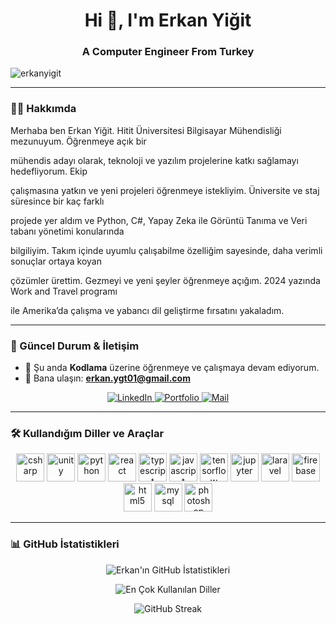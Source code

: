 <h1 align="center">Hi 👋, I'm Erkan Yiğit</h1>
<h3 align="center">A Computer Engineer From Turkey</h3>

<p align="left"> <img src="https://komarev.com/ghpvc/?username=erkanyigit&label=Profile%20views&color=0e75b6&style=flat" alt="erkanyigit" /> </p>

---

### 🙋‍♂️ Hakkımda

 Merhaba ben Erkan Yiğit. Hitit Üniversitesi Bilgisayar Mühendisliği mezunuyum. Öğrenmeye açık bir

 mühendis adayı olarak, teknoloji ve yazılım projelerine katkı sağlamayı hedefliyorum. Ekip

 çalışmasına yatkın ve yeni projeleri öğrenmeye istekliyim. Üniversite ve staj süresince bir kaç farklı

 projede yer aldım ve Python, C#, Yapay Zeka ile Görüntü Tanıma ve  Veri tabanı yönetimi konularında 

bilgiliyim. Takım içinde uyumlu çalışabilme özelliğim sayesinde, daha verimli sonuçlar ortaya koyan

 çözümler ürettim. Gezmeyi ve yeni şeyler öğrenmeye açığım. 2024 yazında Work and Travel programı

 ile Amerika’da çalışma ve yabancı dil geliştirme fırsatını yakaladım.

---

### 🚀 Güncel Durum & İletişim

- 🔭 Şu anda **Kodlama** üzerine öğrenmeye ve çalışmaya devam ediyorum.
- 📧 Bana ulaşın: **erkan.ygt01@gmail.com**

<p align="center">
    <a href="https://www.linkedin.com/in/erkan-yiğit-8821a4262/" target="_blank">
        <img src="https://img.shields.io/badge/LinkedIn-blue?style=for-the-badge&logo=linkedin&logoColor=white" alt="LinkedIn">
    </a>
    <a href="https://erkanyigit.vercel.app" target="_blank">
        <img src="https://img.shields.io/badge/Portfolio-FF5722?style=for-the-badge&logo=netlify&logoColor=white" alt="Portfolio">
    </a>
    <a href="mailto:erkan.ygt01@gmail.com">
        <img src="https://img.shields.io/badge/Mail-D14836?style=for-the-badge&logo=gmail&logoColor=white" alt="Mail">
    </a>
</p>

---

### 🛠️ Kullandığım Diller ve Araçlar

<p align="center">
    <img src="https://cdn.jsdelivr.net/gh/devicons/devicon/icons/csharp/csharp-original.svg" alt="csharp" width="45" height="45"/>
    <img src="https://cdn.jsdelivr.net/gh/devicons/devicon/icons/unity/unity-original.svg" alt="unity" width="45" height="45"/>
    <img src="https://cdn.jsdelivr.net/gh/devicons/devicon/icons/python/python-original.svg" alt="python" width="45" height="45"/>
    <img src="https://cdn.jsdelivr.net/gh/devicons/devicon/icons/react/react-original.svg" alt="react" width="45" height="45"/>
    <img src="https://cdn.jsdelivr.net/gh/devicons/devicon/icons/typescript/typescript-original.svg" alt="typescript" width="45" height="45"/>
    <img src="https://cdn.jsdelivr.net/gh/devicons/devicon/icons/javascript/javascript-original.svg" alt="javascript" width="45" height="45"/>
    <img src="https://cdn.jsdelivr.net/gh/devicons/devicon/icons/tensorflow/tensorflow-original.svg" alt="tensorflow" width="45" height="45"/>
    <img src="https://cdn.jsdelivr.net/gh/devicons/devicon/icons/jupyter/jupyter-original.svg" alt="jupyter" width="45" height="45"/>
    <img src="https://cdn.jsdelivr.net/gh/devicons/devicon/icons/laravel/laravel-original.svg" alt="laravel" width="45" height="45"/>
    <img src="https://cdn.jsdelivr.net/gh/devicons/devicon/icons/firebase/firebase-plain.svg" alt="firebase" width="45" height="45"/>
    <img src="https://cdn.jsdelivr.net/gh/devicons/devicon/icons/html5/html5-original.svg" alt="html5" width="45" height="45"/>
    <img src="https://cdn.jsdelivr.net/gh/devicons/devicon/icons/mysql/mysql-original.svg" alt="mysql" width="45" height="45"/>
    <img src="https://cdn.jsdelivr.net/gh/devicons/devicon/icons/photoshop/photoshop-line.svg" alt="photoshop" width="45" height="45"/>
</p>

---

### 📊 GitHub İstatistikleri

<p align="center">
    <img src="https://github-readme-stats.vercel.app/api?username=erkanyigit&show_icons=true&locale=en&theme=dark" alt="Erkan'ın GitHub İstatistikleri" />
</p>

<p align="center">
    <img src="https://github-readme-stats.vercel.app/api/top-langs/?username=erkanyigit&layout=compact&hide=html,css&langs_count=8&theme=dark&v=1" alt="En Çok Kullanılan Diller" />
</p>

<p align="center">
    <img src="https://github-readme-streak-stats.herokuapp.com/?user=erkanyigit&theme=dark" alt="GitHub Streak" />
</p>

